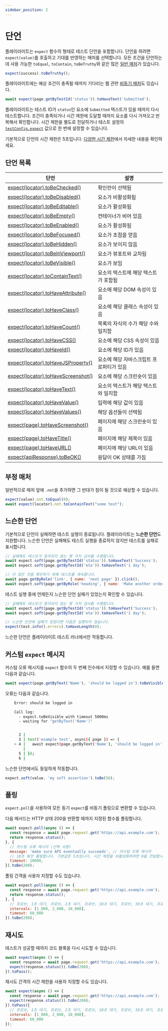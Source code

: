 ```yaml
---
sidebar_position: 2
---
```


# 단언

플레이라이트는 `expect` 함수의 형태로 테스트 단언을 포함합니다. 단언을 하려면 `expect(value)`를 호출하고 기대를 반영하는 매처를 선택합니다. 모든 조건을 단언하는 데 사용 가능한 `toEqual`, `toContain`, `toBeTruthy`와 같은 많은 [일반 매처](https://playwright.dev/docs/api/class-genericassertions)가 있습니다.

```js
expect(success).toBeTruthy();
```

플레이라이트에는 예상 조건이 충족될 때까지 기다리는 웹 관련 [비동기 매처](https://playwright.dev/docs/api/class-locatorassertions)도 있습니다.

```js
await expect(page.getByTestId('status')).toHaveText('Submitted');
```

플레이라이트는 테스트 ID가 `status`인 요소에 `Submitted` 텍스트가 있을 때까지 다시 테스트합니다. 조건이 충족되거나 시간 제한에 도달할 때까지 요소를 다시 가져오고 반복해서 확인합니다. 시간 제한을 별도로 전달하거나 테스트 설정의 [`testConfig.expect`](https://playwright.dev/docs/api/class-testconfig#test-config-expect) 값으로 한 번에 설정할 수 있습니다.

기본적으로 단언의 시간 제한은 5초입니다. [다양한 시간 제한](https://playwright.dev/docs/test-timeouts)에서 자세한 내용을 확인하세요.

## 단언 목록

| 단언 | 설명 |
| ------------------------------------------------------------ | --------------------------------- |
| [expect(locator).toBeChecked()](https://playwright.dev/docs/api/class-locatorassertions#locator-assertions-to-be-checked) | 확인란이 선택됨 |
| [expect(locator).toBeDisabled()](https://playwright.dev/docs/api/class-locatorassertions#locator-assertions-to-be-disabled) | 요소가 비활성화됨 |
| [expect(locator).toBeEditable()](https://playwright.dev/docs/api/class-locatorassertions#locator-assertions-to-be-editable) | 요소가 활성화됨 |
| [expect(locator).toBeEmpty()](https://playwright.dev/docs/api/class-locatorassertions#locator-assertions-to-be-empty) | 컨테이너가 비어 있음 |
| [expect(locator).toBeEnabled()](https://playwright.dev/docs/api/class-locatorassertions#locator-assertions-to-be-enabled) | 요소가 활성화됨 |
| [expect(locator).toBeFocused()](https://playwright.dev/docs/api/class-locatorassertions#locator-assertions-to-be-focused) | 요소가 초점을 얻음 |
| [expect(locator).toBeHidden()](https://playwright.dev/docs/api/class-locatorassertions#locator-assertions-to-be-hidden) | 요소가 보이지 않음 |
| [expect(locator).toBeInViewport()](https://playwright.dev/docs/api/class-locatorassertions#locator-assertions-to-be-in-viewport) | 요소가 뷰포트와 교차됨 |
| [expect(locator).toBeVisible()](https://playwright.dev/docs/api/class-locatorassertions#locator-assertions-to-be-visible) | 요소가 보임 |
| [expect(locator).toContainText()](https://playwright.dev/docs/api/class-locatorassertions#locator-assertions-to-contain-text) | 요소의 텍스트에 해당 텍스트가 포함됨 |
| [expect(locator).toHaveAttribute()](https://playwright.dev/docs/api/class-locatorassertions#locator-assertions-to-have-attribute) | 요소에 해당 DOM 속성이 있음 |
| [expect(locator).toHaveClass()](https://playwright.dev/docs/api/class-locatorassertions#locator-assertions-to-have-class) | 요소에 해당 클래스 속성이 있음 |
| [expect(locator).toHaveCount()](https://playwright.dev/docs/api/class-locatorassertions#locator-assertions-to-have-count) | 목록의 자식의 수가 해당 수와 일치함 |
| [expect(locator).toHaveCSS()](https://playwright.dev/docs/api/class-locatorassertions#locator-assertions-to-have-css) | 요소에 해당 CSS 속성이 있음 |
| [expect(locator).toHaveId()](https://playwright.dev/docs/api/class-locatorassertions#locator-assertions-to-have-id) | 요소에 해당 ID가 있음 |
| [expect(locator).toHaveJSProperty()](https://playwright.dev/docs/api/class-locatorassertions#locator-assertions-to-have-js-property) | 요소에 해당 자바스크립트 프로퍼티가 있음 |
| [expect(locator).toHaveScreenshot()](https://playwright.dev/docs/api/class-locatorassertions#locator-assertions-to-have-screenshot-1) | 요소에 해당 스크린숏이 있음 |
| [expect(locator).toHaveText()](https://playwright.dev/docs/api/class-locatorassertions#locator-assertions-to-have-text) | 요소의 텍스트가 해당 텍스트와 일치함 |
| [expect(locator).toHaveValue()](https://playwright.dev/docs/api/class-locatorassertions#locator-assertions-to-have-value) | 입력에 해당 값이 있음 |
| [expect(locator).toHaveValues()](https://playwright.dev/docs/api/class-locatorassertions#locator-assertions-to-have-values) | 해당 옵션들이 선택됨 |
| [expect(page).toHaveScreenshot()](https://playwright.dev/docs/api/class-pageassertions#page-assertions-to-have-screenshot-1) | 페이지에 해당 스크린숏이 있음 |
| [expect(page).toHaveTitle()](https://playwright.dev/docs/api/class-pageassertions#page-assertions-to-have-title) | 페이지에 해당 제목이 있음 |
| [expect(page).toHaveURL()](https://playwright.dev/docs/api/class-pageassertions#page-assertions-to-have-url) | 페이지에 해당 URL이 있음 |
| [expect(apiResponse).toBeOK()](https://playwright.dev/docs/api/class-apiresponseassertions#api-response-assertions-to-be-ok) | 응답이 OK 상태를 가짐 |

## 부정 매처

일반적으로 매처 앞에 `.not`을 추가하면 그 반대가 참이 될 것으로 예상할 수 있습니다.

```js
expect(value).not.toEqual(0);
await expect(locator).not.toContainText("some text");
```

## 느슨한 단언

기본적으로 단언이 실패하면 테스트 실행이 종료됩니다. 플레이라이트는 **느슨한 단언**도 지원합니다. 느슨한 단언은 실패해도 테스트 실행을 종료하지 않지만 테스트를 실패로 표시합니다.

```js
// 실패해도 테스트가 중지되지 않는 몇 가지 검사를 수행합니다.
await expect.soft(page.getByTestId('status')).toHaveText('Success');
await expect.soft(page.getByTestId('eta')).toHaveText('1 day');

// 더 많은 것을 확인하기 위해 테스트를 계속합니다.
await page.getByRole('link', { name: 'next page' }).click();
await expect.soft(page.getByRole('heading', { name: 'Make another order' })).toBeVisible();
```

테스트 실행 중에 언제든지 느슨한 단언 실패가 있었는지 확인할 수 있습니다.

```js
// 실패해도 테스트가 중지되지 않는 몇 가지 검사를 수행합니다.
await expect.soft(page.getByTestId('status')).toHaveText('Success');
await expect.soft(page.getByTestId('eta')).toHaveText('1 day');

// 느슨한 단언에 실패가 있었다면 다음은 실행되지 않습니다.
expect(test.info().errors).toHaveLength(0);
```

느슨한 단언은 플레이라이트 테스트 러너에서만 작동합니다.

## 커스텀 `expect` 메시지

커스텀 오류 메시지를 `expect` 함수의 두 번째 인수에서 지정할 수 있습니다. 예를 들면 다음과 같습니다.

```js
await expect(page.getByText('Name'), 'should be logged in').toBeVisible();
```

오류는 다음과 같습니다.

```bash
    Error: should be logged in

    Call log:
      - expect.toBeVisible with timeout 5000ms
      - waiting for "getByText('Name')"


      2 |
      3 | test('example test', async({ page }) => {
    > 4 |   await expect(page.getByText('Name'), 'should be logged in').toBeVisible();
        |                                                                  ^
      5 | });
      6 |
```

느슨한 단언에서도 동일하게 작동합니다.

```js
expect.soft(value, 'my soft assertion').toBe(56);
```

## 폴링

`expect.poll`을 사용하여 모든 동기 `expect`를 비동기 폴링으로 변환할 수 있습니다.

다음 메서드는 HTTP 상태 200을 반환할 때까지 지정된 함수를 폴링합니다.

```js
await expect.poll(async () => {
  const response = await page.request.get('https://api.example.com');
  return response.status();
}, {
  // 커스텀 오류 메시지 (선택 사항)
  message: 'make sure API eventually succeeds', // 커스텀 오류 메시지
  // 10초 동안 폴링합니다. 기본값은 5초입니다. 시간 제한을 비활성화하려면 0을 전달합니다.
  timeout: 10000,
}).toBe(200);
```

폴링 간격을 사용자 지정할 수도 있습니다.

```js
await expect.poll(async () => {
  const response = await page.request.get('https://api.example.com');
  return response.status();
}, {
  // 프로브, 1초 대기, 프로브, 2초 대기, 프로브, 10초 대기, 프로브, 10초 대기, 프로브, ... (기본값은 [100, 250, 500, 1000])
  intervals: [1_000, 2_000, 10_000],
  timeout: 60_000
}).toBe(200);
```

## 재시도

테스트가 성공할 때까지 코드 블록을 다시 시도할 수 있습니다.

```js
await expect(async () => {
  const response = await page.request.get('https://api.example.com');
  expect(response.status()).toBe(200);
}).toPass();
```

재시도 간격의 시간 제한을 사용자 지정할 수도 있습니다.

```js
await expect(async () => {
  const response = await page.request.get('https://api.example.com');
  expect(response.status()).toBe(200);
}).toPass({
  // 프로브, 1초 대기, 프로브, 2초 대기, 프로브, 10초 대기, 프로브, 10초 대기, 프로브, ... (기본값은 [100, 250, 500, 1000])
  intervals: [1_000, 2_000, 10_000],
  timeout: 60_000
});
```
